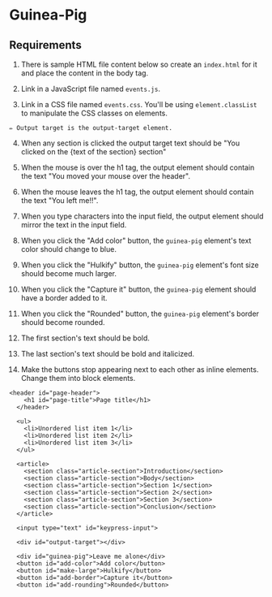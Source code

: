 # Guinea-Pig

## Requirements

1.  There is sample HTML file content below so create an ```index.html``` for it and place the content in the body tag.

2. Link in a JavaScript file named ```events.js```.

3. Link in a CSS file named ```events.css```. You'll be using ```element.classList``` to manipulate the CSS classes on elements.

```✏️ Output target is the output-target element.```

4. When any section is clicked the output target text should be "You clicked on the {text of the section} section"

5. When the mouse is over the h1 tag, the output element should contain the text "You moved your mouse over the header".

6. When the mouse leaves the h1 tag, the output element should contain the text "You left me!!".

7. When you type characters into the input field, the output element should mirror the text in the input field.

8. When you click the "Add color" button, the ```guinea-pig``` element's text color should change to blue.

9. When you click the "Hulkify" button, the ```guinea-pig``` element's font size should become much larger.

10. When you click the "Capture it" button, the ```guinea-pig``` element should have a border added to it.

11. When you click the "Rounded" button, the ```guinea-pig``` element's border should become rounded.

12. The first section's text should be bold.

13. The last section's text should be bold and italicized.

14. Make the buttons stop appearing next to each other as inline elements. Change them into block elements.

```
<header id="page-header">
    <h1 id="page-title">Page title</h1>
  </header>

  <ul>
    <li>Unordered list item 1</li>
    <li>Unordered list item 2</li>
    <li>Unordered list item 3</li>
  </ul>

  <article>
    <section class="article-section">Introduction</section>
    <section class="article-section">Body</section>
    <section class="article-section">Section 1</section>
    <section class="article-section">Section 2</section>
    <section class="article-section">Section 3</section>
    <section class="article-section">Conclusion</section>
  </article>

  <input type="text" id="keypress-input">
  
  <div id="output-target"></div>

  <div id="guinea-pig">Leave me alone</div>
  <button id="add-color">Add color</button>
  <button id="make-large">Hulkify</button>
  <button id="add-border">Capture it</button>
  <button id="add-rounding">Rounded</button>
  ```

